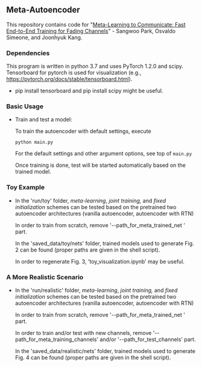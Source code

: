 ## Meta-Autoencoder

This repository contains code for "[Meta-Learning to Communicate: Fast End-to-End Training for Fading Channels](https://arxiv.org/abs/1910.09945)" - 
Sangwoo Park, Osvaldo Simeone, and Joonhyuk Kang.

### Dependencies

This program is written in python 3.7 and uses PyTorch 1.2.0 and scipy.
Tensorboard for pytorch is used for visualization (e.g., https://pytorch.org/docs/stable/tensorboard.html).
- pip install tensorboard and pip install scipy might be useful.

### Basic Usage

- Train and test a model:
    
    To train the autoencoder with default settings, execute
    ```
    python main.py
    ```
    For the default settings and other argument options, see top of `main.py`
    
    Once training is done, test will be started automatically based on the trained model.
    


### Toy Example
    
-  In the 'run/toy' folder, _meta-learning_, _joint training,_ and _fixed initialization_ schemes can be tested based on the pretrained two autoencoder architectures (vanilla autoencoder, autoencoder with RTN)
    
   In order to train from scratch, remove '--path_for_meta_trained_net ' part.
    
   In the 'saved_data/toy/nets' folder, trained models used to generate Fig. 2 can be found (proper paths are given in the shell script).
   
   In order to regenerate Fig. 3, 'toy_visualization.ipynb' may be useful.

### A More Realistic Scenario
    
-  In the 'run/realistic' folder, _meta-learning_, _joint training,_ and _fixed initialization_ schemes can be tested based on the pretrained two autoencoder architectures (vanilla autoencoder, autoencoder with RTN)
    
   In order to train from scratch, remove '--path_for_meta_trained_net ' part.
    
   In order to train and/or test with new channels, remove '--path_for_meta_training_channels' and/or '--path_for_test_channels' part.
   
   In the 'saved_data/realistic/nets' folder, trained models used to generate Fig. 4 can be found (proper paths are given in the shell script).
   
   
